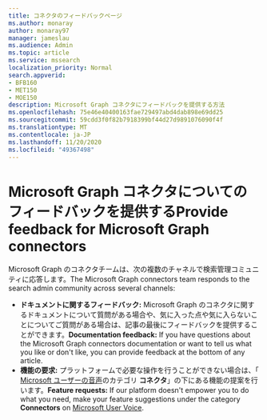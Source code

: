 ```yaml
---
title: コネクタのフィードバックページ
ms.author: monaray
author: monaray97
manager: jameslau
ms.audience: Admin
ms.topic: article
ms.service: mssearch
localization_priority: Normal
search.appverid:
- BFB160
- MET150
- MOE150
description: Microsoft Graph コネクタにフィードバックを提供する方法
ms.openlocfilehash: 75e46e40400163fae729497abd4dab898e69dd25
ms.sourcegitcommit: 59cdd3f0f82b7918399bf44d27d9891076090f4f
ms.translationtype: MT
ms.contentlocale: ja-JP
ms.lasthandoff: 11/20/2020
ms.locfileid: "49367498"
---
```

# <a name="provide-feedback-for-microsoft-graph-connectors"></a><span data-ttu-id="8fc42-103">Microsoft Graph コネクタについてのフィードバックを提供する</span><span class="sxs-lookup"><span data-stu-id="8fc42-103">Provide feedback for Microsoft Graph connectors</span></span>

<span data-ttu-id="8fc42-104">Microsoft Graph のコネクタチームは、次の複数のチャネルで検索管理コミュニティに応答します。</span><span class="sxs-lookup"><span data-stu-id="8fc42-104">The Microsoft Graph connectors team responds to the search admin community across several channels:</span></span>

* <span data-ttu-id="8fc42-105">**ドキュメントに関するフィードバック:** Microsoft Graph のコネクタに関するドキュメントについて質問がある場合や、気に入った点や気に入らないことについてご質問がある場合は、記事の最後にフィードバックを提供することができます。</span><span class="sxs-lookup"><span data-stu-id="8fc42-105">**Documentation feedback:** If you have questions about the Microsoft Graph connectors documentation or want to tell us what you like or don't like, you can provide feedback at the bottom of any article.</span></span>
* <span data-ttu-id="8fc42-106">**機能の要求:** プラットフォームで必要な操作を行うことができない場合は、「 [Microsoft ユーザーの音声](https://microsoftsearch.uservoice.com/forums/926998-connectors)のカテゴリ **コネクタ**」の下にある機能の提案を行います。</span><span class="sxs-lookup"><span data-stu-id="8fc42-106">**Feature requests:** If our platform doesn't empower you to do what you need, make your feature suggestions under the category **Connectors** on [Microsoft User Voice](https://microsoftsearch.uservoice.com/forums/926998-connectors).</span></span>
